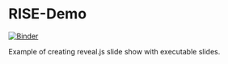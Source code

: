 # RISE-Demo

[![Binder](https://mybinder.org/badge_logo.svg)](https://mybinder.org/v2/gh/fm75/RISE-Demo/master)

Example of creating reveal.js slide show with executable slides.
